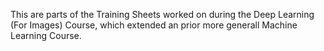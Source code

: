 This are parts of the Training Sheets worked on during the Deep Learning (For Images) Course, which extended an prior more generall Machine Learning Course.

